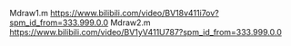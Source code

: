 Mdraw1.m
https://www.bilibili.com/video/BV18v411i7ov?spm_id_from=333.999.0.0
Mdraw2.m
https://www.bilibili.com/video/BV1yV411U787?spm_id_from=333.999.0.0
